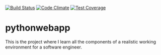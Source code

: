 [![Build Status](https://travis-ci.org/RootG/pythonwebapp.svg?branch=master)](https://travis-ci.org/RootG/pythonwebapp)
[![Code Climate](https://codeclimate.com/github/RootG/pythonwebapp/badges/gpa.svg)](https://codeclimate.com/github/RootG/pythonwebapp)
[![Test Coverage](https://codeclimate.com/github/RootG/pythonwebapp/badges/coverage.svg)](https://codeclimate.com/github/RootG/pythonwebapp/coverage)

# pythonwebapp
This is the project where I learn all the components of a realistic working environment for a software engineer.
